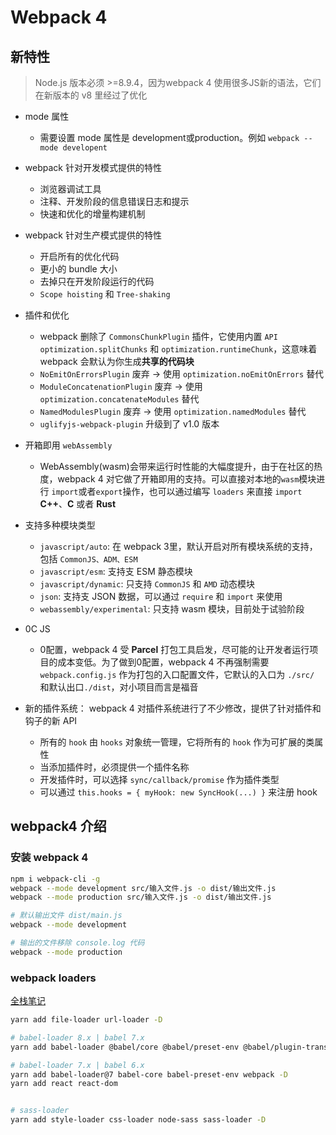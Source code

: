 # Webpack 4

## 新特性

> Node.js 版本必须 >=8.9.4，因为webpack 4 使用很多JS新的语法，它们在新版本的 v8 里经过了优化

- mode 属性
  - 需要设置 mode 属性是 development或production。例如 `webpack --mode developent`

- webpack 针对开发模式提供的特性
  - 浏览器调试工具
  - 注释、开发阶段的信息错误日志和提示
  - 快速和优化的增量构建机制
- webpack 针对生产模式提供的特性
  - 开启所有的优化代码
  - 更小的 bundle 大小
  - 去掉只在开发阶段运行的代码
  - `Scope hoisting` 和 `Tree-shaking`

- 插件和优化
  - webpack 删除了 `CommonsChunkPlugin` 插件，它使用内置 `API optimization.splitChunks` 和 `optimization.runtimeChunk`，这意味着 webpack 会默认为你生成**共享的代码块**
  - `NoEmitOnErrorsPlugin` 废弃 -> 使用 `optimization.noEmitOnErrors` 替代
  - `ModuleConcatenationPlugin` 废弃 -> 使用 `optimization.concatenateModules` 替代
  - `NamedModulesPlugin` 废弃 -> 使用 `optimization.namedModules` 替代
  - `uglifyjs-webpack-plugin` 升级到了 v1.0 版本

- 开箱即用 `webAssembly`
  - WebAssembly(wasm)会带来运行时性能的大幅度提升，由于在社区的热度，webpack 4 对它做了开箱即用的支持。可以直接对本地的`wasm`模块进行 `import`或者`export`操作，也可以通过编写 `loaders` 来直接 `import` **C++**、**C** 或者 **Rust**

- 支持多种模块类型
  - `javascript/auto`: 在 webpack 3里，默认开启对所有模块系统的支持，包括 `CommonJS、ADM、ESM`
  - `javascript/esm`: 支持支 ESM 静态模块
  - `javascript/dynamic`: 只支持 `CommonJS` 和 `AMD` 动态模块
  - `json`: 支持支 JSON 数据，可以通过 `require` 和 `import` 来使用
  - `webassembly/experimental`: 只支持 wasm 模块，目前处于试验阶段

- 0C JS
  - 0配置，webpack 4 受  **Parcel** 打包工具启发，尽可能的让开发者运行项目的成本变低。为了做到0配置，webpack 4 不再强制需要 `webpack.config.js` 作为打包的入口配置文件，它默认的入口为 `./src/` 和默认出口`./dist`，对小项目而言是福音

- 新的插件系统： webpack 4 对插件系统进行了不少修改，提供了针对插件和钩子的新 API
  - 所有的 `hook` 由 `hooks` 对象统一管理，它将所有的 `hook` 作为可扩展的类属性
  - 当添加插件时，必须提供一个插件名称
  - 开发插件时，可以选择 `sync/callback/promise` 作为插件类型
  - 可以通过 `this.hooks = { myHook: new SyncHook(...) }` 来注册 hook

## webpack4 介绍

### 安装 webpack 4

```sh
npm i webpack-cli -g
webpack --mode development src/输入文件.js -o dist/输出文件.js
webpack --mode production src/输入文件.js -o dist/输出文件.js

# 默认输出文件 dist/main.js
webpack --mode development

# 输出的文件移除 console.log 代码
webpack --mode production
```

### webpack loaders

[全栈笔记](https://malun666.github.io/aicoder_vip_doc/#/)

```sh
yarn add file-loader url-loader -D

# babel-loader 8.x | babel 7.x
yarn add babel-loader @babel/core @babel/preset-env @babel/plugin-transform-react-jsx webpack -D

# babel-loader 7.x | babel 6.x
yarn add babel-loader@7 babel-core babel-preset-env webpack -D
yarn add react react-dom


# sass-loader
yarn add style-loader css-loader node-sass sass-loader -D
```